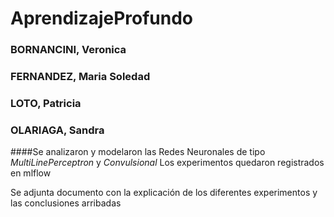 # AprendizajeProfundo

### BORNANCINI, Veronica
### FERNANDEZ, Maria Soledad
### LOTO, Patricia
### OLARIAGA, Sandra


####Se analizaron y modelaron las Redes Neuronales de tipo *MultiLinePerceptron* y *Convulsional*
Los experimentos quedaron registrados en mlflow

Se adjunta documento con la explicación de los diferentes experimentos y las conclusiones arribadas

